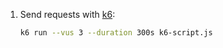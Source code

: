 1. Send requests with [k6](https://k6.io/):

   ```bash
   k6 run --vus 3 --duration 300s k6-script.js
   ```
